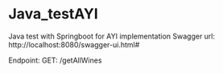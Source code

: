 # Java_testAYI
Java test with Springboot for AYI implementation
Swagger url:
http://localhost:8080/swagger-ui.html#

Endpoint:
GET: /getAllWines